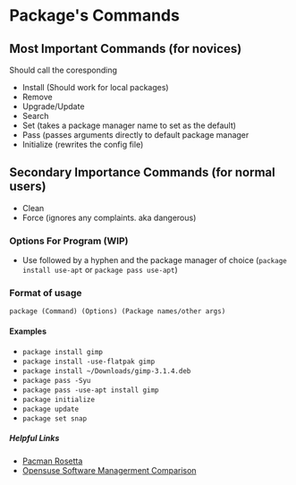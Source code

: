 
# Package's Commands





## Most Important Commands (for novices)


Should call the coresponding

*   Install (Should work for local packages)
*   Remove
*   Upgrade/Update
*   Search
*   Set (takes a package manager name to set as the default)
*   Pass (passes arguments directly to default package manager
*   Initialize (rewrites the config file)


## Secondary Importance Commands (for normal users)


*   Clean
*   Force (ignores any complaints. aka dangerous)


### Options For Program (WIP)

*   Use followed by a hyphen and the package manager of choice (`package install use-apt` or `package pass use-apt`)




### Format of usage

`package (Command) (Options) (Package names/other args)`



#### Examples

</div>

*   `package install gimp`
*   `package install -use-flatpak gimp`   
*   `package install ~/Downloads/gimp-3.1.4.deb`
*   `package pass -Syu`
*   `package pass -use-apt install gimp`
*   `package initialize`
*   `package update`
*   `package set snap`



##### Helpful Links



* [Pacman Rosetta](https://wiki.archlinux.org/title/Pacman/Rosetta)
* [Opensuse Software Managerment Comparison](https://old-en.opensuse.org/Software_Management_Command_Line_Comparison)
